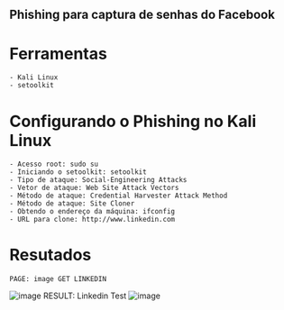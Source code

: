 ## Phishing para captura de senhas do Facebook

# Ferramentas
    - Kali Linux
    - setoolkit

# Configurando o Phishing no Kali Linux
    - Acesso root: sudo su
    - Iniciando o setoolkit: setoolkit
    - Tipo de ataque: Social-Engineering Attacks
    - Vetor de ataque: Web Site Attack Vectors
    - Método de ataque: Credential Harvester Attack Method 
    - Método de ataque: Site Cloner
    - Obtendo o endereço da máquina: ifconfig
    - URL para clone: http://www.linkedin.com

# Resutados

    PAGE: image GET LINKEDIN
![image](https://github.com/user-attachments/assets/1def7a2e-4082-4c6f-94ea-deb94faef0e0)
    RESULT: Linkedin Test
![image](https://github.com/user-attachments/assets/7dc81f2c-5fd8-4198-8f85-b6963664168a)
   
